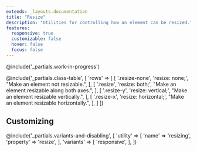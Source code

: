 ```yaml
---
extends: _layouts.documentation
title: "Resize"
description: "Utilities for controlling how an element can be resized."
features:
  responsive: true
  customizable: false
  hover: false
  focus: false
---
```


@include('_partials.work-in-progress')


@include('_partials.class-table', [
  'rows' => [
    [
      '.resize-none',
      'resize: none;',
      "Make an element not resizable.",
    ],
    [
      '.resize',
      'resize: both;',
      "Make an element resizable along both axes.",
    ],
    [
      '.resize-y',
      'resize: vertical;',
      "Make an element resizable vertically.",
    ],
    [
      '.resize-x',
      'resize: horizontal;',
      "Make an element resizable horizontally.",
    ],
  ]
])

## Customizing

@include('_partials.variants-and-disabling', [
    'utility' => [
        'name' => 'resizing',
        'property' => 'resize',
    ],
    'variants' => [
        'responsive',
    ],
])
